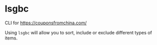 # lsgbc
CLI for https://couponsfromchina.com/

Using `lsgbc` will allow you to sort, include or exclude different types of items.

